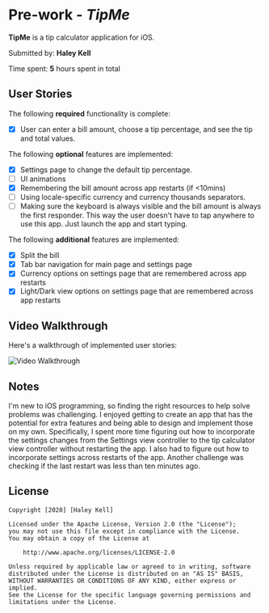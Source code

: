 # Pre-work - *TipMe*

**TipMe** is a tip calculator application for iOS.

Submitted by: **Haley Kell**

Time spent: **5** hours spent in total

## User Stories

The following **required** functionality is complete:

* [X] User can enter a bill amount, choose a tip percentage, and see the tip and total values.

The following **optional** features are implemented:
* [X] Settings page to change the default tip percentage.
* [ ] UI animations
* [X] Remembering the bill amount across app restarts (if <10mins)
* [ ] Using locale-specific currency and currency thousands separators.
* [ ] Making sure the keyboard is always visible and the bill amount is always the first responder. This way the user doesn't have to tap anywhere to use this app. Just launch the app and start typing.

The following **additional** features are implemented:

- [X] Split the bill
- [X] Tab bar navigation for main page and settings page
- [X] Currency options on settings page that are remembered across app restarts
- [X] Light/Dark view options on settings page that are remembered across app restarts

## Video Walkthrough 

Here's a walkthrough of implemented user stories:

<img src='http://g.recordit.co/bdn36Fp7ks.gif' title='Video Walkthrough' width='' alt='Video Walkthrough' />

## Notes

I'm new to iOS programming, so finding the right resources to help solve problems was challenging. I enjoyed getting to create an app that has the potential for extra features and being able to design and implement those on my own. Specifically, I spent more time figuring out how to incorporate the settings changes from the Settings view controller to the tip calculator view controller without restarting the app. I also had to figure out how to incorporate settings across restarts of the app. Another challenge was checking if the last restart was less than ten minutes ago.

## License

    Copyright [2020] [Haley Kell]

    Licensed under the Apache License, Version 2.0 (the "License");
    you may not use this file except in compliance with the License.
    You may obtain a copy of the License at

        http://www.apache.org/licenses/LICENSE-2.0

    Unless required by applicable law or agreed to in writing, software
    distributed under the License is distributed on an "AS IS" BASIS,
    WITHOUT WARRANTIES OR CONDITIONS OF ANY KIND, either express or implied.
    See the License for the specific language governing permissions and
    limitations under the License.

